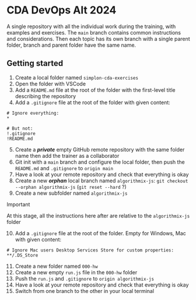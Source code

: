 # CDA DevOps Alt 2024
A single repository with all the individual work during the training, with examples and exercises. The `main` branch contains common instructions and considerations. Then each topic has its own branch with a single parent folder, branch and parent folder have the same name. 

## Getting started
1. Create a local folder named `simplon-cda-exercises`
2. Open the folder with VSCode
3. Add a `README.md` file at the root of the folder with the first-level title describing the repository
4. Add a `.gitignore` file at the root of the folder with given content:
```
# Ignore everything:
*

# But not:
!.gitignore
!README.md
```
5. Create a ***private*** empty GitHub remote repository with the same folder name then add the trainer as a collaborator
6. Git init with a `main` branch and configure the local folder, then push the `README.md` and `.gitignore` to `origin main`
7. Have a look at your remote repository and check that everything is okay
8. Create a new ***orphan*** local branch named `algorithmix-js`: `git checkout --orphan algorithmix-js` (`git reset --hard` ?)
9. Create a new subfolder named `algorithmix-js`
> [!IMPORTANT]
> At this stage, all the instructions here after are relative to the `algorithmix-js` folder
10. Add a `.gitignore` file at the root of the folder. Empty for Windows, Mac with given content:
```
# Ignore Mac users Desktop Services Store for custom properties:
**/.DS_Store
```
11. Create a new folder named `000-hw`
12. Create a new empty `run.js` file in the `000-hw` folder
13. Push the `run.js` and `.gitignore` to `origin algorithmix-js`
14. Have a look at your remote repository and check that everything is okay
15. Switch from one branch to the other in your local terminal
